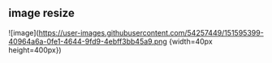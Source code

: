 ## image resize

![image](https://user-images.githubusercontent.com/54257449/151595399-40964a6a-0fe1-4644-9fd9-4ebff3bb45a9.png {width=40px height=400px})
